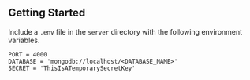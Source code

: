 ## Getting Started

Include a `.env` file in the `server` directory with the following environment variables.

```
PORT = 4000
DATABASE = 'mongodb://localhost/<DATABASE_NAME>'
SECRET = 'ThisIsATemporarySecretKey'
```
